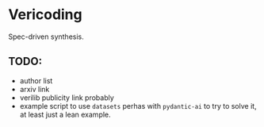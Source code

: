 # Vericoding

Spec-driven synthesis.

## TODO:
- author list
- arxiv link
- verilib publicity link probably
- example script to use `datasets` perhas with `pydantic-ai` to try to solve it, at least just a lean example. 
